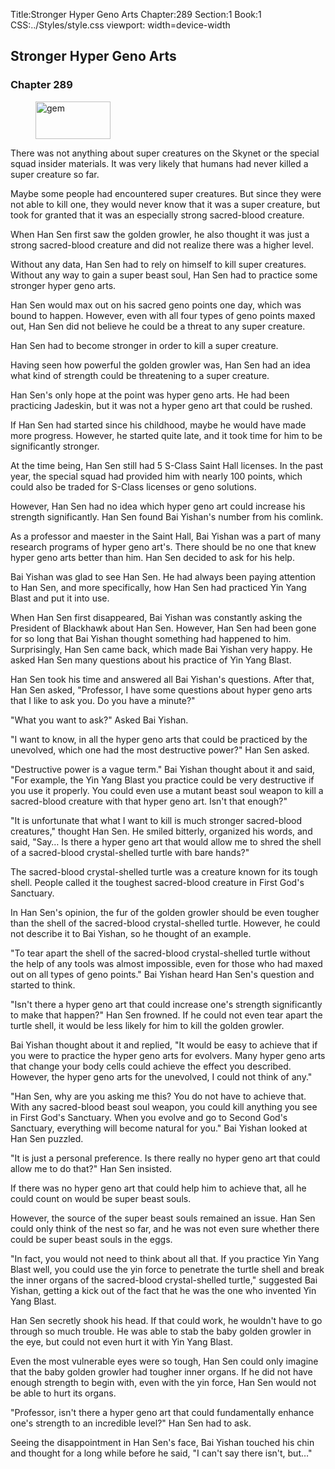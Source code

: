Title:Stronger Hyper Geno Arts 
Chapter:289 
Section:1 
Book:1 
CSS:../Styles/style.css 
viewport: width=device-width
  
## Stronger Hyper Geno Arts
### Chapter 289 
<figure>
	<img src="../Images/gem.gif" alt="gem" id="gem" width="120" height="60" />
</figure>
  

  
  There was not anything about super creatures on the Skynet or the special squad insider materials. It was very likely that humans had never killed a super creature so far.

Maybe some people had encountered super creatures. But since they were not able to kill one, they would never know that it was a super creature, but took for granted that it was an especially strong sacred-blood creature.

When Han Sen first saw the golden growler, he also thought it was just a strong sacred-blood creature and did not realize there was a higher level.

Without any data, Han Sen had to rely on himself to kill super creatures. Without any way to gain a super beast soul, Han Sen had to practice some stronger hyper geno arts.

Han Sen would max out on his sacred geno points one day, which was bound to happen. However, even with all four types of geno points maxed out, Han Sen did not believe he could be a threat to any super creature.

Han Sen had to become stronger in order to kill a super creature.

Having seen how powerful the golden growler was, Han Sen had an idea what kind of strength could be threatening to a super creature.

Han Sen's only hope at the point was hyper geno arts. He had been practicing Jadeskin, but it was not a hyper geno art that could be rushed.

If Han Sen had started since his childhood, maybe he would have made more progress. However, he started quite late, and it took time for him to be significantly stronger.

At the time being, Han Sen still had 5 S-Class Saint Hall licenses. In the past year, the special squad had provided him with nearly 100 points, which could also be traded for S-Class licenses or geno solutions.

However, Han Sen had no idea which hyper geno art could increase his strength significantly. Han Sen found Bai Yishan's number from his comlink.

As a professor and maester in the Saint Hall, Bai Yishan was a part of many research programs of hyper geno art's. There should be no one that knew hyper geno arts better than him. Han Sen decided to ask for his help.

Bai Yishan was glad to see Han Sen. He had always been paying attention to Han Sen, and more specifically, how Han Sen had practiced Yin Yang Blast and put it into use.

When Han Sen first disappeared, Bai Yishan was constantly asking the President of Blackhawk about Han Sen. However, Han Sen had been gone for so long that Bai Yishan thought something had happened to him. Surprisingly, Han Sen came back, which made Bai Yishan very happy. He asked Han Sen many questions about his practice of Yin Yang Blast.

Han Sen took his time and answered all Bai Yishan's questions. After that, Han Sen asked, "Professor, I have some questions about hyper geno arts that I like to ask you. Do you have a minute?"

"What you want to ask?" Asked Bai Yishan.

"I want to know, in all the hyper geno arts that could be practiced by the unevolved, which one had the most destructive power?" Han Sen asked.

"Destructive power is a vague term." Bai Yishan thought about it and said, "For example, the Yin Yang Blast you practice could be very destructive if you use it properly. You could even use a mutant beast soul weapon to kill a sacred-blood creature with that hyper geno art. Isn't that enough?"

"It is unfortunate that what I want to kill is much stronger sacred-blood creatures," thought Han Sen. He smiled bitterly, organized his words, and said, "Say… Is there a hyper geno art that would allow me to shred the shell of a sacred-blood crystal-shelled turtle with bare hands?"

The sacred-blood crystal-shelled turtle was a creature known for its tough shell. People called it the toughest sacred-blood creature in First God's Sanctuary.

In Han Sen's opinion, the fur of the golden growler should be even tougher than the shell of the sacred-blood crystal-shelled turtle. However, he could not describe it to Bai Yishan, so he thought of an example.

"To tear apart the shell of the sacred-blood crystal-shelled turtle without the help of any tools was almost impossible, even for those who had maxed out on all types of geno points." Bai Yishan heard Han Sen's question and started to think.

"Isn't there a hyper geno art that could increase one's strength significantly to make that happen?" Han Sen frowned. If he could not even tear apart the turtle shell, it would be less likely for him to kill the golden growler.

Bai Yishan thought about it and replied, "It would be easy to achieve that if you were to practice the hyper geno arts for evolvers. Many hyper geno arts that change your body cells could achieve the effect you described. However, the hyper geno arts for the unevolved, I could not think of any."

"Han Sen, why are you asking me this? You do not have to achieve that. With any sacred-blood beast soul weapon, you could kill anything you see in First God's Sanctuary. When you evolve and go to Second God's Sanctuary, everything will become natural for you." Bai Yishan looked at Han Sen puzzled.

"It is just a personal preference. Is there really no hyper geno art that could allow me to do that?" Han Sen insisted.

If there was no hyper geno art that could help him to achieve that, all he could count on would be super beast souls.

However, the source of the super beast souls remained an issue. Han Sen could only think of the nest so far, and he was not even sure whether there could be super beast souls in the eggs.

"In fact, you would not need to think about all that. If you practice Yin Yang Blast well, you could use the yin force to penetrate the turtle shell and break the inner organs of the sacred-blood crystal-shelled turtle," suggested Bai Yishan, getting a kick out of the fact that he was the one who invented Yin Yang Blast.

Han Sen secretly shook his head. If that could work, he wouldn't have to go through so much trouble. He was able to stab the baby golden growler in the eye, but could not even hurt it with Yin Yang Blast.

Even the most vulnerable eyes were so tough, Han Sen could only imagine that the baby golden growler had tougher inner organs. If he did not have enough strength to begin with, even with the yin force, Han Sen would not be able to hurt its organs.

"Professor, isn't there a hyper geno art that could fundamentally enhance one's strength to an incredible level?" Han Sen had to ask.

Seeing the disappointment in Han Sen's face, Bai Yishan touched his chin and thought for a long while before he said, "I can't say there isn't, but…"
